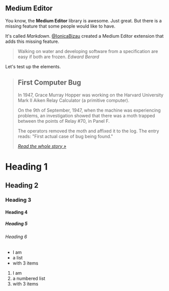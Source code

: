 Medium Editor
-------------

You know, the **Medium Editor** library is awesome. Just great. But there is a missing feature that some people would like to have.

It's called _Markdown_. [@IonicaBizau](https://github.com/IonicaBizau) created a Medium Editor extension that adds this missing feature.

> Walking on water and developing software from a specification are easy if both are frozen. _Edward Berard_

Let's test up the elements.

> First Computer Bug
> ------------------
>
> In 1947, Grace Murray Hopper was working on the Harvard University Mark II Aiken Relay Calculator (a primitive computer).
>
> On the 9th of September, 1947, when the machine was experiencing problems, an investigation showed that there was a moth trapped between the points of Relay #70, in Panel F.
>
> The operators removed the moth and affixed it to the log. The entry reads: "First actual case of bug being found."
>
> _[Read the whole story »](http://www.jamesshuggins.com/h/tek1/first_computer_bug.htm)_

Heading 1
=========

Heading 2
---------

### Heading 3

#### Heading 4

##### Heading 5

###### Heading 6

*   I am
*   a list
*   with 3 items

1.  I am
2.  a numbered list
3.  with 3 items